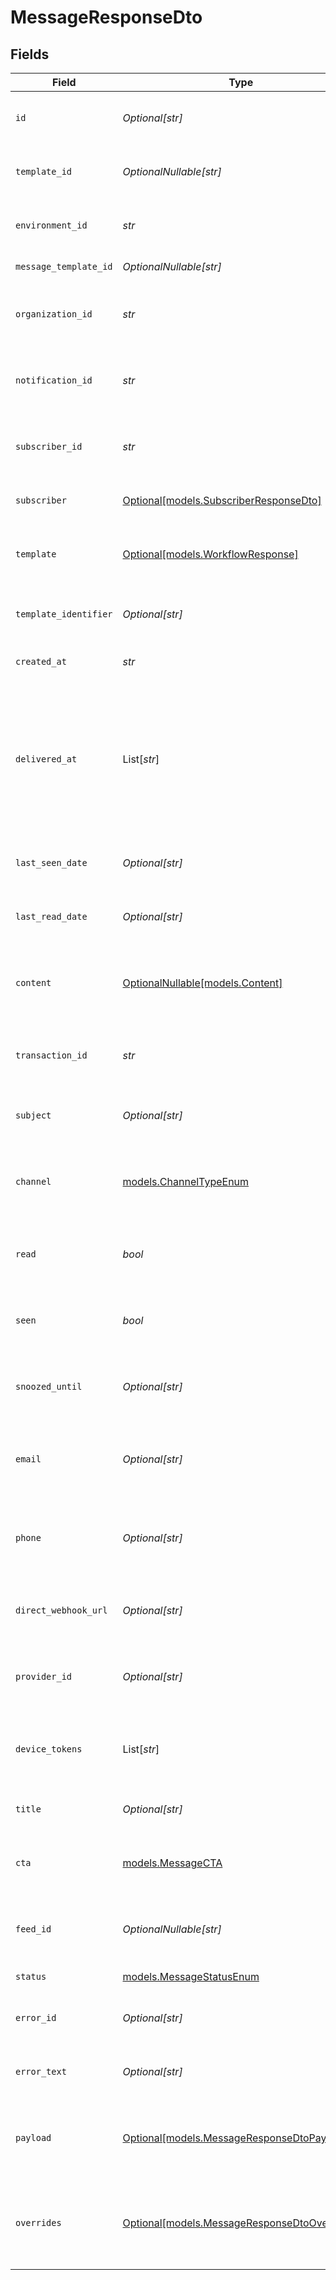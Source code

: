 # MessageResponseDto


## Fields

| Field                                                                                                                | Type                                                                                                                 | Required                                                                                                             | Description                                                                                                          |
| -------------------------------------------------------------------------------------------------------------------- | -------------------------------------------------------------------------------------------------------------------- | -------------------------------------------------------------------------------------------------------------------- | -------------------------------------------------------------------------------------------------------------------- |
| `id`                                                                                                                 | *Optional[str]*                                                                                                      | :heavy_minus_sign:                                                                                                   | Unique identifier for the message                                                                                    |
| `template_id`                                                                                                        | *OptionalNullable[str]*                                                                                              | :heavy_minus_sign:                                                                                                   | Template ID associated with the message                                                                              |
| `environment_id`                                                                                                     | *str*                                                                                                                | :heavy_check_mark:                                                                                                   | Environment ID where the message is sent                                                                             |
| `message_template_id`                                                                                                | *OptionalNullable[str]*                                                                                              | :heavy_minus_sign:                                                                                                   | Message template ID                                                                                                  |
| `organization_id`                                                                                                    | *str*                                                                                                                | :heavy_check_mark:                                                                                                   | Organization ID associated with the message                                                                          |
| `notification_id`                                                                                                    | *str*                                                                                                                | :heavy_check_mark:                                                                                                   | Notification ID associated with the message                                                                          |
| `subscriber_id`                                                                                                      | *str*                                                                                                                | :heavy_check_mark:                                                                                                   | Subscriber ID associated with the message                                                                            |
| `subscriber`                                                                                                         | [Optional[models.SubscriberResponseDto]](../models/subscriberresponsedto.md)                                         | :heavy_minus_sign:                                                                                                   | Subscriber details, if available                                                                                     |
| `template`                                                                                                           | [Optional[models.WorkflowResponse]](../models/workflowresponse.md)                                                   | :heavy_minus_sign:                                                                                                   | Workflow template associated with the message                                                                        |
| `template_identifier`                                                                                                | *Optional[str]*                                                                                                      | :heavy_minus_sign:                                                                                                   | Identifier for the message template                                                                                  |
| `created_at`                                                                                                         | *str*                                                                                                                | :heavy_check_mark:                                                                                                   | Creation date of the message                                                                                         |
| `delivered_at`                                                                                                       | List[*str*]                                                                                                          | :heavy_minus_sign:                                                                                                   | Array of delivery dates for the message, if the message has multiple delivery dates, for example after being snoozed |
| `last_seen_date`                                                                                                     | *Optional[str]*                                                                                                      | :heavy_minus_sign:                                                                                                   | Last seen date of the message, if available                                                                          |
| `last_read_date`                                                                                                     | *Optional[str]*                                                                                                      | :heavy_minus_sign:                                                                                                   | Last read date of the message, if available                                                                          |
| `content`                                                                                                            | [OptionalNullable[models.Content]](../models/content.md)                                                             | :heavy_minus_sign:                                                                                                   | Content of the message, can be an email block or a string                                                            |
| `transaction_id`                                                                                                     | *str*                                                                                                                | :heavy_check_mark:                                                                                                   | Transaction ID associated with the message                                                                           |
| `subject`                                                                                                            | *Optional[str]*                                                                                                      | :heavy_minus_sign:                                                                                                   | Subject of the message, if applicable                                                                                |
| `channel`                                                                                                            | [models.ChannelTypeEnum](../models/channeltypeenum.md)                                                               | :heavy_check_mark:                                                                                                   | Channel type through which the message is sent                                                                       |
| `read`                                                                                                               | *bool*                                                                                                               | :heavy_check_mark:                                                                                                   | Indicates if the message has been read                                                                               |
| `seen`                                                                                                               | *bool*                                                                                                               | :heavy_check_mark:                                                                                                   | Indicates if the message has been seen                                                                               |
| `snoozed_until`                                                                                                      | *Optional[str]*                                                                                                      | :heavy_minus_sign:                                                                                                   | Date when the message will be unsnoozed                                                                              |
| `email`                                                                                                              | *Optional[str]*                                                                                                      | :heavy_minus_sign:                                                                                                   | Email address associated with the message, if applicable                                                             |
| `phone`                                                                                                              | *Optional[str]*                                                                                                      | :heavy_minus_sign:                                                                                                   | Phone number associated with the message, if applicable                                                              |
| `direct_webhook_url`                                                                                                 | *Optional[str]*                                                                                                      | :heavy_minus_sign:                                                                                                   | Direct webhook URL for the message, if applicable                                                                    |
| `provider_id`                                                                                                        | *Optional[str]*                                                                                                      | :heavy_minus_sign:                                                                                                   | Provider ID associated with the message, if applicable                                                               |
| `device_tokens`                                                                                                      | List[*str*]                                                                                                          | :heavy_minus_sign:                                                                                                   | Device tokens associated with the message, if applicable                                                             |
| `title`                                                                                                              | *Optional[str]*                                                                                                      | :heavy_minus_sign:                                                                                                   | Title of the message, if applicable                                                                                  |
| `cta`                                                                                                                | [models.MessageCTA](../models/messagecta.md)                                                                         | :heavy_check_mark:                                                                                                   | Call to action associated with the message                                                                           |
| `feed_id`                                                                                                            | *OptionalNullable[str]*                                                                                              | :heavy_minus_sign:                                                                                                   | Feed ID associated with the message, if applicable                                                                   |
| `status`                                                                                                             | [models.MessageStatusEnum](../models/messagestatusenum.md)                                                           | :heavy_check_mark:                                                                                                   | Status of the message                                                                                                |
| `error_id`                                                                                                           | *Optional[str]*                                                                                                      | :heavy_minus_sign:                                                                                                   | Error ID if the message has an error                                                                                 |
| `error_text`                                                                                                         | *Optional[str]*                                                                                                      | :heavy_minus_sign:                                                                                                   | Error text if the message has an error                                                                               |
| `payload`                                                                                                            | [Optional[models.MessageResponseDtoPayload]](../models/messageresponsedtopayload.md)                                 | :heavy_minus_sign:                                                                                                   | The payload that was used to send the notification trigger                                                           |
| `overrides`                                                                                                          | [Optional[models.MessageResponseDtoOverrides]](../models/messageresponsedtooverrides.md)                             | :heavy_minus_sign:                                                                                                   | Provider specific overrides used when triggering the notification                                                    |